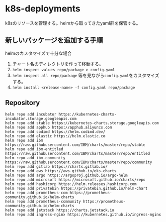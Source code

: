 # k8s-deployments

k8sのリソースを管理する。helmから取ってきたyaml群を保管する。

## 新しいパッケージを追加する手順

helmのカスタマイズで十分な場合

1. チャート名のディレクトリを作って移動する。
2. `helm inspect values repo/package > config.yaml`
3. `helm inspect all repo/package` 等を見ながら`config.yaml`をカスタマイズする。
4. `helm install <release-name> -f config.yaml repo/package`

## Repository

```
helm repo add incubator https://kubernetes-charts-incubator.storage.googleapis.com
helm repo add stable https://kubernetes-charts.storage.googleapis.com
helm repo add apphub https://apphub.aliyuncs.com
helm repo add codimd https://helm.codimd.dev/
helm repo add elastic https://helm.elastic.co
helm repo add ibm https://raw.githubusercontent.com/IBM/charts/master/repo/stable
helm repo add ibm-entitled https://raw.githubusercontent.com/IBM/charts/master/repo/entitled
helm repo add ibm-community https://raw.githubusercontent.com/IBM/charts/master/repo/community
helm repo add gitlab https://charts.gitlab.io/
helm repo add aws https://aws.github.io/eks-charts
helm repo add argo https://argoproj.github.io/argo-helm
helm repo add microsoft https://microsoft.github.io/charts/repo
helm repo add hashicorp https://helm.releases.hashicorp.com
helm repo add privatebin https://privatebin.github.io/helm-chart
helm repo add prometheus-com https://prometheus-community.github.io/helm-charts
helm repo add prometheus-community https://prometheus-community.github.io/helm-charts
helm repo add jetstack https://charts.jetstack.io
helm repo add ingress-nginx https://kubernetes.github.io/ingress-nginx
```
